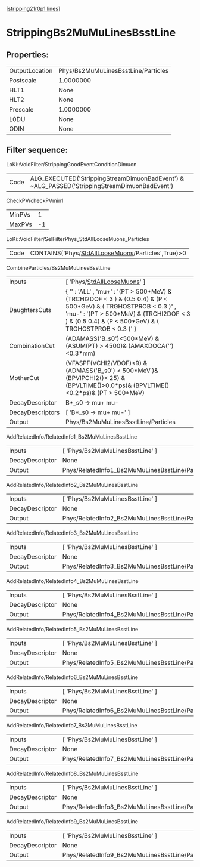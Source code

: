 [[stripping21r0p1 lines]](./stripping21r0p1-index)

# StrippingBs2MuMuLinesBsstLine

## Properties:

|                |                                     |
|----------------|-------------------------------------|
| OutputLocation | Phys/Bs2MuMuLinesBsstLine/Particles |
| Postscale      | 1.0000000                           |
| HLT1           | None                                |
| HLT2           | None                                |
| Prescale       | 1.0000000                           |
| L0DU           | None                                |
| ODIN           | None                                |

## Filter sequence:

LoKi::VoidFilter/StrippingGoodEventConditionDimuon

|      |                                                                                              |
|------|----------------------------------------------------------------------------------------------|
| Code | ALG_EXECUTED('StrippingStreamDimuonBadEvent') & ~ALG_PASSED('StrippingStreamDimuonBadEvent') |

CheckPV/checkPVmin1

|        |     |
|--------|-----|
| MinPVs | 1   |
| MaxPVs | -1  |

LoKi::VoidFilter/SelFilterPhys_StdAllLooseMuons_Particles

|      |                                                                                                           |
|------|-----------------------------------------------------------------------------------------------------------|
| Code | CONTAINS('Phys/[StdAllLooseMuons](./stripping21r0p1-commonparticles-stdallloosemuons)/Particles',True)\>0 |

CombineParticles/Bs2MuMuLinesBsstLine

|                  |                                                                                                                                                                                                                                |
|------------------|--------------------------------------------------------------------------------------------------------------------------------------------------------------------------------------------------------------------------------|
| Inputs           | [ 'Phys/[StdAllLooseMuons](./stripping21r0p1-commonparticles-stdallloosemuons)' ]                                                                                                                                            |
| DaughtersCuts    | { '' : 'ALL' , 'mu+' : '(PT \> 500\*MeV) & (TRCHI2DOF \< 3 ) & (0.5 0.4) & (P \< 500\*GeV) & ( TRGHOSTPROB \< 0.3 )' , 'mu-' : '(PT \> 500\*MeV) & (TRCHI2DOF \< 3 ) & (0.5 0.4) & (P \< 500\*GeV) & ( TRGHOSTPROB \< 0.3 )' } |
| CombinationCut   | (ADAMASS('B_s0')\<500\*MeV) & (ASUM(PT) \> 4500)& (AMAXDOCA('')\<0.3\*mm)                                                                                                                                                      |
| MotherCut        | (VFASPF(VCHI2/VDOF)\<9) & (ADMASS('B_s0') \< 500\*MeV )& (BPVIPCHI2()\< 25) & (BPVLTIME()\>0.0\*ps)& (BPVLTIME()\<0.2\*ps)& (PT \> 500\*MeV)                                                                                   |
| DecayDescriptor  | B\*\_s0 -\> mu+ mu-                                                                                                                                                                                                            |
| DecayDescriptors | [ 'B\*\_s0 -\> mu+ mu-' ]                                                                                                                                                                                                    |
| Output           | Phys/Bs2MuMuLinesBsstLine/Particles                                                                                                                                                                                            |

AddRelatedInfo/RelatedInfo1_Bs2MuMuLinesBsstLine

|                 |                                                  |
|-----------------|--------------------------------------------------|
| Inputs          | [ 'Phys/Bs2MuMuLinesBsstLine' ]                |
| DecayDescriptor | None                                             |
| Output          | Phys/RelatedInfo1_Bs2MuMuLinesBsstLine/Particles |

AddRelatedInfo/RelatedInfo2_Bs2MuMuLinesBsstLine

|                 |                                                  |
|-----------------|--------------------------------------------------|
| Inputs          | [ 'Phys/Bs2MuMuLinesBsstLine' ]                |
| DecayDescriptor | None                                             |
| Output          | Phys/RelatedInfo2_Bs2MuMuLinesBsstLine/Particles |

AddRelatedInfo/RelatedInfo3_Bs2MuMuLinesBsstLine

|                 |                                                  |
|-----------------|--------------------------------------------------|
| Inputs          | [ 'Phys/Bs2MuMuLinesBsstLine' ]                |
| DecayDescriptor | None                                             |
| Output          | Phys/RelatedInfo3_Bs2MuMuLinesBsstLine/Particles |

AddRelatedInfo/RelatedInfo4_Bs2MuMuLinesBsstLine

|                 |                                                  |
|-----------------|--------------------------------------------------|
| Inputs          | [ 'Phys/Bs2MuMuLinesBsstLine' ]                |
| DecayDescriptor | None                                             |
| Output          | Phys/RelatedInfo4_Bs2MuMuLinesBsstLine/Particles |

AddRelatedInfo/RelatedInfo5_Bs2MuMuLinesBsstLine

|                 |                                                  |
|-----------------|--------------------------------------------------|
| Inputs          | [ 'Phys/Bs2MuMuLinesBsstLine' ]                |
| DecayDescriptor | None                                             |
| Output          | Phys/RelatedInfo5_Bs2MuMuLinesBsstLine/Particles |

AddRelatedInfo/RelatedInfo6_Bs2MuMuLinesBsstLine

|                 |                                                  |
|-----------------|--------------------------------------------------|
| Inputs          | [ 'Phys/Bs2MuMuLinesBsstLine' ]                |
| DecayDescriptor | None                                             |
| Output          | Phys/RelatedInfo6_Bs2MuMuLinesBsstLine/Particles |

AddRelatedInfo/RelatedInfo7_Bs2MuMuLinesBsstLine

|                 |                                                  |
|-----------------|--------------------------------------------------|
| Inputs          | [ 'Phys/Bs2MuMuLinesBsstLine' ]                |
| DecayDescriptor | None                                             |
| Output          | Phys/RelatedInfo7_Bs2MuMuLinesBsstLine/Particles |

AddRelatedInfo/RelatedInfo8_Bs2MuMuLinesBsstLine

|                 |                                                  |
|-----------------|--------------------------------------------------|
| Inputs          | [ 'Phys/Bs2MuMuLinesBsstLine' ]                |
| DecayDescriptor | None                                             |
| Output          | Phys/RelatedInfo8_Bs2MuMuLinesBsstLine/Particles |

AddRelatedInfo/RelatedInfo9_Bs2MuMuLinesBsstLine

|                 |                                                  |
|-----------------|--------------------------------------------------|
| Inputs          | [ 'Phys/Bs2MuMuLinesBsstLine' ]                |
| DecayDescriptor | None                                             |
| Output          | Phys/RelatedInfo9_Bs2MuMuLinesBsstLine/Particles |
